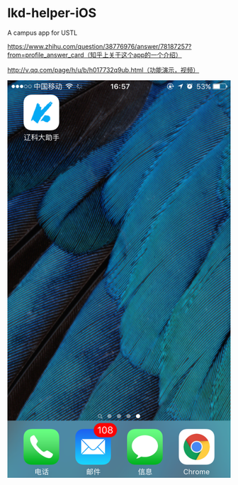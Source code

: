 # lkd-helper-iOS
A campus app for USTL

https://www.zhihu.com/question/38776976/answer/78187257?from=profile_answer_card（知乎上关于这个app的一个介绍）


http://v.qq.com/page/h/u/b/h017732q9ub.html（功能演示，视频）

![image](https://github.com/BigBugGrow/lkd-helper-iOS/blob/master/%E6%BC%94%E7%A4%BA%E5%9B%BE%E7%89%87/IMG_1967.PNG)
